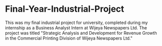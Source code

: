 # Final-Year-Industrial-Project
This was my final industrial project for university, completed during my internship as a Business Analyst Intern at Wijeya Newspapers Ltd. The project was titled "Strategic Analysis and Development for Revenue Growth in the Commercial Printing Division of Wijeya Newspapers Ltd."
